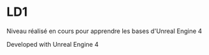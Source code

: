 # LD1

Niveau réalisé en cours pour apprendre les bases d'Unreal Engine 4

Developed with Unreal Engine 4
